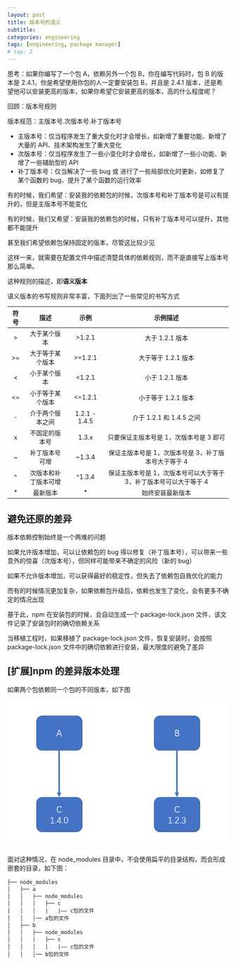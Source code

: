 ```yaml
---
layout: post
title: 版本号的语义
subtitle:
categories: engineering
tags: [engineering, package manager]
# top: 2
---
```


思考：如果你编写了一个包 A，依赖另外一个包 B，你在编写代码时，包 B 的版本是 2.4.1，你是希望使用你包的人一定要安装包 B，并且是 2.4.1 版本，还是希望他可以安装更高的版本，如果你希望它安装更高的版本，高的什么程度呢？

回顾：版本号规则

版本规范：主版本号.次版本号.补丁版本号

- 主版本号：仅当程序发生了重大变化时才会增长，如新增了重要功能、新增了大量的 API、技术架构发生了重大变化
- 次版本号：仅当程序发生了一些小变化时才会增长，如新增了一些小功能、新增了一些辅助型的 API
- 补丁版本号：仅当解决了一些 bug 或 进行了一些局部优化时更新，如修复了某个函数的 bug、提升了某个函数的运行效率

有的时候，我们希望：安装我的依赖包的时候，次版本号和补丁版本号是可以有提升的，但是主版本号不能变化

有的时候，我们又希望：安装我的依赖包的时候，只有补丁版本号可以提升，其他都不能提升

甚至我们希望依赖包保持固定的版本，尽管这比较少见

这样一来，就需要在配置文件中描述清楚具体的依赖规则，而不是直接写上版本号那么简单。

这种规则的描述，即**语义版本**

语义版本的书写规则非常丰富，下面列出了一些常见的书写方式

| 符号  |     描述     |      示例       |                 示例描述                 |
| :-: | :--------: | :-----------: | :----------------------------------: |
|  >  |   大于某个版本   |    >1.2.1     |             大于 1.2.1 版本              |
| >=  |  大于等于某个版本  |    >=1.2.1    |            大于等于 1.2.1 版本             |
|  <  |   小于某个版本   |    <1.2.1     |             小于 1.2.1 版本              |
| <=  |  小于等于某个版本  |    <=1.2.1    |            小于等于 1.2.1 版本             |
|  -  |  介于两个版本之间  | 1.2.1 - 1.4.5 |         介于 1.2.1 和 1.4.5 之间          |
|  x  |  不固定的版本号   |     1.3.x     |        只要保证主版本号是 1，次版本号是 3 即可        |
|  ~  |  补丁版本号可增   |    ~1.3.4     |    保证主版本号是 1，次版本号是 3，补丁版本号大于等于 4     |
|  ^  | 次版本和补丁版本可增 |    ^1.3.4     | 保证主版本号是 1，次版本号可以大于等于 3，补丁版本号可以大于等于 4 |
| \*  |    最新版本    |      \*       |               始终安装最新版本               |

## 避免还原的差异

版本依赖控制始终是一个两难的问题

如果允许版本增加，可以让依赖包的 bug 得以修复（补丁版本号），可以带来一些意外的惊喜（次版本号），但同样可能带来不确定的风险（新的 bug）

如果不允许版本增加，可以获得最好的稳定性，但失去了依赖包自我优化的能力

而有的时候情况更加复杂，如果依赖包升级后，依赖也发生了变化，会有更多不确定的情况出现

基于此，npm 在安装包的时候，会自动生成一个 package-lock.json 文件，该文件记录了安装包时的确切依赖关系

当移植工程时，如果移植了 package-lock.json 文件，恢复安装时，会按照 package-lock.json 文件中的确切依赖进行安装，最大限度的避免了差异

## [扩展]npm 的差异版本处理

如果两个包依赖同一个包的不同版本，如下图

![](/assets/images/engineering/package-manager/2019-12-17-15-17-47.png)

面对这种情况，在 node_modules 目录中，不会使用扁平的目录结构，而会形成嵌套的目录，如下图：

```
├── node_modules
│   ├── a
│   │   ├── node_modules
│   │   │   ├── c
│   │   │   |   |—— c包的文件
│   │   │── a包的文件
│   ├── b
│   │   ├── node_modules
│   │   │   ├── c
│   │   │   |   |—— c包的文件
│   │   │── b包的文件
```
